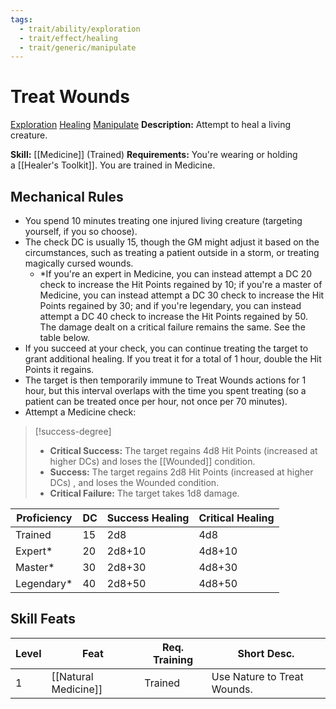 ```yaml
---
tags:
  - trait/ability/exploration
  - trait/effect/healing
  - trait/generic/manipulate
---
```

# Treat Wounds

[Exploration](Exploration.md "Action & Ability Trait") [Healing](Healing.md "Effect Trait") [Manipulate](Manipulate.md "General Trait")
**Description:** Attempt to heal a living creature.

**Skill:** [[Medicine]] (Trained)
**Requirements:** You're wearing or holding a [[Healer's Toolkit]]. You are trained in Medicine.

## Mechanical Rules

- You spend 10 minutes treating one injured living creature (targeting yourself, if you so choose).
- The check DC is usually 15, though the GM might adjust it based on the circumstances, such as treating a patient outside in a storm, or treating magically cursed wounds.
	- *If you're an expert in Medicine, you can instead attempt a DC 20 check to increase the Hit Points regained by 10; if you're a master of Medicine, you can instead attempt a DC 30 check to increase the Hit Points regained by 30; and if you're legendary, you can instead attempt a DC 40 check to increase the Hit Points regained by 50. The damage dealt on a critical failure remains the same.  See the table below.
-  If you succeed at your check, you can continue treating the target to grant additional healing. If you treat it for a total of 1 hour, double the Hit Points it regains.  
- The target is then temporarily immune to Treat Wounds actions for 1 hour, but this interval overlaps with the time you spent treating (so a patient can be treated once per hour, not once per 70 minutes).  
- Attempt a Medicine check:

> [!success-degree] 
>- **Critical Success:** The target regains 4d8 Hit Points (increased at higher DCs) and loses the [[Wounded]] condition. 
>- **Success:** The target regains 2d8 Hit Points (increased at higher DCs) , and loses the Wounded condition.  
>- **Critical Failure:** The target takes 1d8 damage.

| **Proficiency** | **DC** | **Success Healing** | **Critical Healing** |
| --------------- | ------ | ------------------- | -------------------- |
| Trained         | 15     | 2d8                 | 4d8                  |
| Expert*         | 20     | 2d8+10              | 4d8+10               |
| Master*         | 30     | 2d8+30              | 4d8+30               |
| Legendary*      | 40     | 2d8+50              | 4d8+50               |

## Skill Feats

| Level | Feat                 | Req. Training | Short Desc.                 |
| ----- | -------------------- | ------------- | --------------------------- |
| 1     | [[Natural Medicine]] | Trained       | Use Nature to Treat Wounds. |


